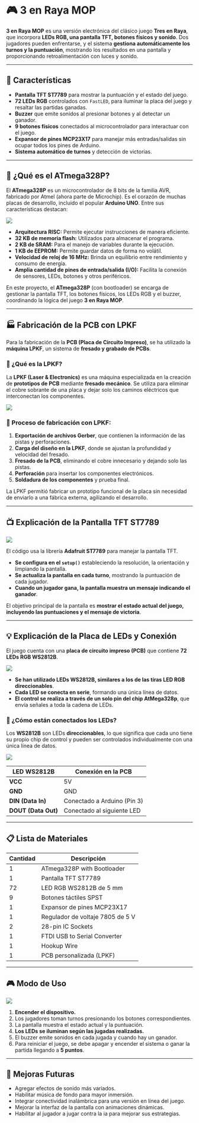 # 🎮 3 en Raya MOP  

**3 en Raya MOP** es una versión electrónica del clásico juego **Tres en Raya**, que incorpora **LEDs RGB, una pantalla TFT, botones físicos y sonido**. Dos jugadores pueden enfrentarse, y el sistema **gestiona automáticamente los turnos y la puntuación**, mostrando los resultados en una pantalla y proporcionando retroalimentación con luces y sonido.

---

## 📌 Características  

- **Pantalla TFT ST7789** para mostrar la puntuación y el estado del juego.  
- **72 LEDs RGB** controlados con `FastLED`, para iluminar la placa del juego y resaltar las partidas ganadas.  
- **Buzzer** que emite sonidos al presionar botones y al detectar un ganador.  
- **9 botones físicos** conectados al microcontrolador para interactuar con el juego.  
- **Expansor de pines MCP23X17** para manejar más entradas/salidas sin ocupar todos los pines de Arduino.  
- **Sistema automático de turnos** y detección de victorias.  

---

## 🤖 ¿Qué es el ATmega328P?

El **ATmega328P** es un microcontrolador de 8 bits de la familia AVR, fabricado por Atmel (ahora parte de Microchip). Es el corazón de muchas placas de desarrollo, incluido el popular **Arduino UNO**. Entre sus características destacan:

![](https://electrojoan.com/wp-content/uploads/2014/01/atmega328p.jpg)

- **Arquitectura RISC:** Permite ejecutar instrucciones de manera eficiente.
- **32 KB de memoria flash:** Utilizados para almacenar el programa.
- **2 KB de SRAM:** Para el manejo de variables durante la ejecución.
- **1 KB de EEPROM:** Permite guardar datos de forma no volátil.
- **Velocidad de reloj de 16 MHz:** Brinda un equilibrio entre rendimiento y consumo de energía.
- **Amplia cantidad de pines de entrada/salida (I/O):** Facilita la conexión de sensores, LEDs, botones y otros periféricos.

En este proyecto, el **ATmega328P** (con bootloader) se encarga de gestionar la pantalla TFT, los botones físicos, los LEDs RGB y el buzzer, coordinando la lógica del juego **3 en Raya MOP**.

---

## 🏭 Fabricación de la PCB con LPKF  

Para la fabricación de la **PCB (Placa de Circuito Impreso)**, se ha utilizado la **máquina LPKF**, un sistema de **fresado y grabado de PCBs**.

### 🔹 ¿Qué es la LPKF?  
La **LPKF (Laser & Electronics)** es una máquina especializada en la creación de **prototipos de PCB** mediante **fresado mecánico**. Se utiliza para eliminar el cobre sobrante de una placa y dejar solo los caminos eléctricos que interconectan los componentes.

![](https://www.lpkf.com/fileadmin/mediafiles/_processed_/0/8/csm_lpkf-protomat-s64-frontview_58078250c5.jpg)

### 🔹 Proceso de fabricación con LPKF:  
1. **Exportación de archivos Gerber**, que contienen la información de las pistas y perforaciones.  
2. **Carga del diseño en la LPKF**, donde se ajustan la profundidad y velocidad del fresado.  
3. **Fresado de la PCB**, eliminando el cobre innecesario y dejando solo las pistas.  
4. **Perforación** para insertar los componentes electrónicos.  
5. **Soldadura de los componentes** y prueba final.


La LPKF permitió fabricar un prototipo funcional de la placa sin necesidad de enviarlo a una fábrica externa, agilizando el desarrollo.

---

## 📺 Explicación de la Pantalla TFT ST7789  

![](https://www.icstation.com/images/uploads/14588_4.jpg)

El código usa la librería **Adafruit ST7789** para manejar la pantalla TFT.  

- **Se configura en el `setup()`** estableciendo la resolución, la orientación y limpiando la pantalla.  
- **Se actualiza la pantalla en cada turno**, mostrando la puntuación de cada jugador.  
- **Cuando un jugador gana, la pantalla muestra un mensaje indicando el ganador**.  

El objetivo principal de la pantalla es **mostrar el estado actual del juego, incluyendo las puntuaciones y el mensaje de victoria**.

---

## 💡 Explicación de la Placa de LEDs y Conexión  

El juego cuenta con una **placa de circuito impreso (PCB)** que contiene **72 LEDs RGB WS2812B**.  

![](https://keebd.com/cdn/shop/products/WS2812B-RGB-LED-KEEBD-1664353665.jpg?v=1664353667)

- **Se han utilizado LEDs WS2812B, similares a los de las tiras LED RGB direccionables**.  
- **Cada LED se conecta en serie**, formando una única línea de datos.  
- **El control se realiza a través de un solo pin del chip AtMega328p**, que envía señales a toda la cadena de LEDs.  

### 🔌 ¿Cómo están conectados los LEDs?  

Los **WS2812B** son LEDs **direccionables**, lo que significa que cada uno tiene su propio chip de control y pueden ser controlados individualmente con una única línea de datos.  

![](https://elecfreaks.com/wp-content/uploads/content/093017_0609_GettoKnowWS3.jpg)

| LED WS2812B | Conexión en la PCB |
|-------------|-------------------|
| **VCC** | 5V |
| **GND** | GND |
| **DIN (Data In)** | Conectado a Arduino (Pin 3) |
| **DOUT (Data Out)** | Conectado al siguiente LED |

---

## 📋 Lista de Materiales  

| Cantidad | Descripción |
|----------|------------|
| 1 | ATmega328P with Bootloader |
| 1 | Pantalla TFT ST7789 |
| 72 | LED RGB WS2812B de 5 mm |
| 9 | Botones táctiles SPST |
| 1 | Expansor de pines MCP23X17 |
| 1 | Regulador de voltaje 7805 de 5 V |
| 2 | 28-pin IC Sockets |
| 1 | FTDI USB to Serial Converter |
| 1 | Hookup Wire |
| 1 | PCB personalizada (LPKF) |

---

## 🎮 Modo de Uso  

![](https://curator-production.s3.us.cloud-object-storage.appdomain.cloud/uploads/md5-10bc4d3b74451c4a46ff626c5624482f-course_card.png)

1. **Encender el dispositivo.**  
2. Los jugadores toman turnos presionando los botones correspondientes.  
3. La pantalla muestra el estado actual y la puntuación.  
4. **Los LEDs se iluminan según las jugadas realizadas.**  
5. El buzzer emite sonidos en cada jugada y cuando hay un ganador.  
6. Para reiniciar el juego, se debe apagar y encender el sistema o ganar la partida llegando a **5 puntos**.

---

## 🚀 Mejoras Futuras  

- Agregar efectos de sonido más variados.  
- Habilitar música de fondo para mayor inmersión.  
- Integrar conectividad inalámbrica para una versión en línea del juego.  
- Mejorar la interfaz de la pantalla con animaciones dinámicas.
- Habilitar al jugador a jugar contra la ia para mejorar sus estrategias.
